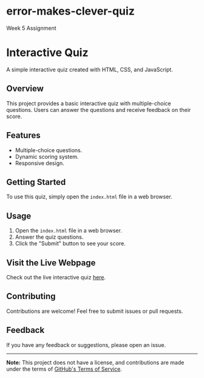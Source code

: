 # error-makes-clever-quiz
Week 5 Assignment
# Interactive Quiz

A simple interactive quiz created with HTML, CSS, and JavaScript.

## Overview

This project provides a basic interactive quiz with multiple-choice questions. Users can answer the questions and receive feedback on their score.

## Features

- Multiple-choice questions.
- Dynamic scoring system.
- Responsive design.

## Getting Started

To use this quiz, simply open the `index.html` file in a web browser.

## Usage

1. Open the `index.html` file in a web browser.
2. Answer the quiz questions.
3. Click the "Submit" button to see your score.

## Visit the Live Webpage

Check out the live interactive quiz [here](https://).

## Contributing

Contributions are welcome! Feel free to submit issues or pull requests.

## Feedback

If you have any feedback or suggestions, please open an issue.

---

**Note:** This project does not have a license, and contributions are made under the terms of [GitHub's Terms of Service](https://docs.github.com/en/github/site-policy/github-terms-of-service).

